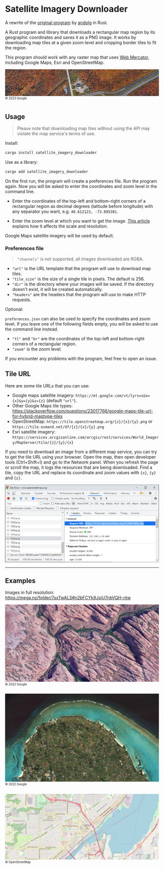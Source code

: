 # Satellite Imagery Downloader

A rewrite of the [original program](https://github.com/andolg/satellite-imagery-downloader) by [andolg](https://github.com/andolg) in Rust.

A Rust program and library that downloads a rectangular map region by its geographic coordinates and saves it as a PNG image. It works by downloading map tiles at a given zoom level and cropping border tiles to fit the region.

This program should work with any raster map that uses [Web Mercator](https://en.wikipedia.org/wiki/Web_Mercator_projection), including Google Maps, Esri and OpenStreetMap.

![](img/img_1.png)
<nobr><sup><sup>© 2023 Google</sup></sup></nobr>

## Usage

> Please note that downloading map tiles without using the API may violate the map service's terms of use.

Install:

```cmd
cargo install satellite_imagery_downloader
```

Use as a library:

```cmd
cargo add satellite_imagery_downloader
```

On the first run, the program will create a preferences file. Run the program again. Now you will be asked to enter the coordinates and zoom level in the command line.

- Enter the coordinates of the top-left and bottom-right corners of a rectangular region as decimal degrees (latitude before longitude) with any separator you want, e.g. <nobr>`40.612123, -73.895381`</nobr>.

- Enter the zoom level at which you want to get the image. [This article](https://learn.microsoft.com/en-us/bingmaps/articles/understanding-scale-and-resolution) explains how it affects the scale and resolution.

Google Maps satellite imagery will be used by default.

### Preferences file

> `"channels"` is not supported, all images downloaded are RGBA.
- `"url"` is the URL template that the program will use to download map tiles.
- `"tile_size"` is the size of a single tile in pixels. The default is 256.
- `"dir"` is the directory where your images will be saved. If the directory doesn't exist, it will be created automatically.
- `"headers"` are the headers that the program will use to make HTTP requests.

Optional:

`preferences.json` can also be used to specify the coordinates and zoom level. If you leave one of the following fields empty, you will be asked to use the command line instead.

- `"tl"` and `"br"` are the coordinates of the top-left and bottom-right corners of a rectangular region.
- `"zoom"` is the zoom level.

If you encounter any problems with the program, feel free to open an issue.

## Tile URL

Here are some tile URLs that you can use:

- Google maps satellite imagery: `https://mt.google.com/vt/lyrs=s&x={x}&y={y}&z={z}` (default `"url"`).
- Other Google Maps tile types: https://stackoverflow.com/questions/23017766/google-maps-tile-url-for-hybrid-maptype-tiles
- OpenStreetMap: `https://tile.openstreetmap.org/{z}/{x}/{y}.png` or `https://tile.osmand.net/df/{z}/{x}/{y}.png`
- Esri satellite imagery: `https://services.arcgisonline.com/arcgis/rest/services/World_Imagery/MapServer/tile/{z}/{y}/{x}`

If you need to download an image from a different map service, you can try to get the tile URL using your browser. Open the map, then open developer tools (Ctrl+Shift+I) and go to the Network panel. When you refresh the page or scroll the map, it logs the resources that are being downloaded. Find a tile, copy the URL and replace its coordinate and zoom values with `{x}`, `{y}` and `{z}`.

![](img/img_7.png)

---

## Examples

Images in full resolution: https://mega.nz/folder/7sxTwALS#n2bFCYk9JsiU7nbVQH-ntw

![](img/img_2.png)
<nobr><sup><sup>© 2022 Google</sup></sup></nobr>

![](img/img_3.png)
<nobr><sup><sup>© 2022 Google</sup></sup></nobr>

![](img/img_6.png)
<nobr><sup><sup>© OpenStreetMap</sup></sup></nobr>
